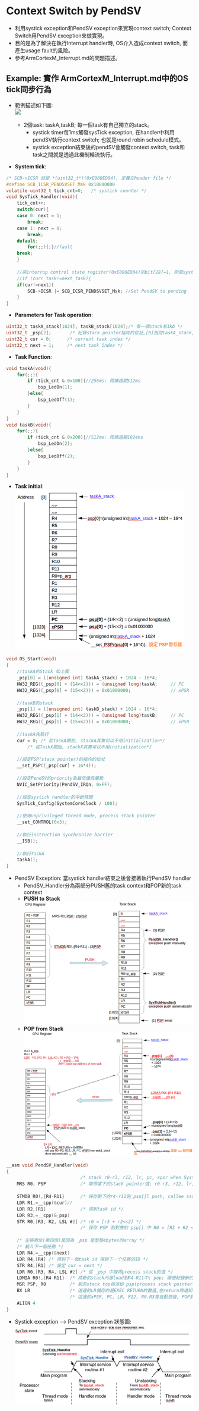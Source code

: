 #	Context Switch by PendSV  
*	利用systick exception和PendSV exception來實現context switch; Context Switch用PendSV exception來做實現。
*	目的是為了解決在執行Interrupt handler時, OS介入造成context switch, 而產生usage fault的風險。  
*	參考ArmCortexM_Interrupt.md的問題描述。  

##	Example: 實作 ArmCortexM_Interrupt.md中的OS tick同步行為 
* 範例描述如下圖:  
![](https://github.com/sammiiT/Study-Report/blob/master/picture/SystickContextSwitch.PNG)   
  *	2個task: taskA,taskB; 每一個task有自己獨立的stack。  
	*	systick timer每1ms觸發sysTick exception, 在handler中利用pendSV執行context switch; 也就是round robin schedule模式。
	*	systick exception結束後的pendSV會觸發context switch, task和task之間就是透過此機制輪流執行。  

*	**System tick**:  
```c  
/* SCB->ICSR 就是 *(uint32_t*)(0xE000ED04), 定義在header file */
#define SCB_ICSR_PENDSVSET_Msk 0x10000000
volatile uint32_t tick_cnt=0;	/* systick counter */  
void SysTick_Handler(void){
	tick_cnt++;
	switch(cur){  
	case 0: next = 1;
		break;
	case 1: next = 0;
		break;
	default:
		for(;;){;}//fault
	break;
	}
	
	//將interrup control state register(0xE000ED04)的bit[28]=1, 則當systick_handler結束之後,會進入pendsv_handler
	//if (curr_task!=next_task){
	if(cur!=next){
		SCB->ICSR |= SCB_ICSR_PENDSVSET_Msk; //Set PendSV to pending										
	}
}
```

*	**Parameters for Task operation**:
```c  
uint32_t taskA_stack[1024], taskB_stack[1024];/* 每一個stack有1kb */
uint32_t _psp[2];       /* 紀錄stack pointer指向的位址,[0]指向taskA_stack,以此類推 */
uint32_t cur = 0;      /* current task index */
uint32_t next = 1;     /* next task index */
```  
*	**Task Function**:  
```c  
void taskA(void){  
	for(;;){  
		if (tick_cnt & 0x100){//256ms: 閃爍週期512ms  
			bsp_LedOn(1);  
		}else{  
			bsp_LedOff(1);  
		}
	}  
}	 
void taskB(void){  
	for(;;){  
		if (tick_cnt & 0x200){//512ms: 閃爍週期1024ms  
			bsp_LedOn(2);  
		}else{  
			bsp_LedOff(2);   
		}
	}
}
```  
*	**Task initial**:  
![](https://github.com/sammiiT/StudyReport/blob/master/picture/stack_initial.png)
```c  
void OS_Start(void)
{
    //taskA的Stack 如上圖
    _psp[0] = ((unsigned int) taskA_stack) + 1024 - 16*4;
    HW32_REG((_psp[0] + (14<<2))) = (unsigned long)taskA;     // PC
    HW32_REG((_psp[0] + (15<<2))) = 0x01000000;               // xPSR

    //taskB的stack
    _psp[1] = ((unsigned int) taskB_stack) + 1024 - 16*4;
    HW32_REG((_psp[1] + (14<<2))) = (unsigned long)taskB;     // PC
    HW32_REG((_psp[1] + (15<<2))) = 0x01000000;               // xPSR

    //taskA先執行
    cur = 0; /* 從TaskA開始, stackA其實可以不用initialization*/  
		/* 從TaskX開始, stackX其實可以不用initialization*/
		
    //設定PSP(stack pointer)的指向的位址
    __set_PSP((_psp[cur] + 16*4));

    //設定PendSV的priority為最低優先層級
    NVIC_SetPriority(PendSV_IRQn, 0xFF);

    //設定systick handler的中斷時間
    SysTick_Config(SystemCoreClock / 100);

    //使用unprivileged thread mode, process stack pointer
    __set_CONTROL(0x3);

    //執行instruction synchronize barrier
    __ISB();

    //執行TaskA
    taskA();
}
```  

*	PendSV Exception: 當systick handler結束之後會接著執行PendSV handler  
	*	PendSV_Handler分為兩部分PUSH舊的task context和POP新的task context  
	*	**PUSH to Stack**  
	![](https://github.com/sammiiT/StudyReport/blob/master/picture/pendSV_push.png)  
	*	**POP from Stack**  
	![](https://github.com/sammiiT/StudyReport/blob/master/picture/pendSV_pop.png)
```c  
__asm void PendSV_Handler(void)
{
                            /* stack r0-r3, r12, lr, pc, xpsr when SystemTick handler(Tail Chain interrupt) */
    MRS R0, PSP             /* 取得當下的stack pointer值; r0-r3, r12, lr, pc, xpsr已經保存 */

    STMDB R0!,{R4-R11}      /* 保存剩下的r4-r11到_psp[]l push, callee save register */
    LDR R1,=__cpp(&cur)//
    LDR R2,[R1]             /* 得到task id */
    LDR R3,=__cpp(&_psp)
    STR R0,[R3, R2, LSL #2] /* r0 = [r3 + r2<<2] */
                            /* 保存 PSP 到對應的 psp[] 中 R0 = [R3 + R2 << 2] */

    /* 左移兩位(乘四倍)是因為 _psp 是型態4bytes的array */
    /* 載入下一個任務 */
    LDR R4,=__cpp(&next)
    LDR R4,[R4] /* 得到下一個task id 得到下一个任務的ID */
    STR R4,[R1] /* 設定 cur = next */
    LDR R0,[R3, R4, LSL #2] /* 從 _psp 中取得process stack的值 */
    LDMIA R0!,{R4-R11}  /* 將新的stack內容load到R4-R11中; pop; 順便紀錄新的stack top */
    MSR PSP, R0         /* 新的stack top指派給 psp(process stack pointer)*/
    BX LR               /* 這邊的LR儲存的是EXEC_RETURN的數值,在return時通知回到thread MSP, thread PSP或 handler */ 
                        /* 這邊的xPSR, PC, LR, R12, R0-R3會自動恢復, POP到 cpu register */
    ALIGN 4
}
```
*	Systick exception --> PendSV exception 狀態圖:  
![](https://github.com/sammiiT/StudyReport/blob/master/picture/SysTickToPendSV.png)
